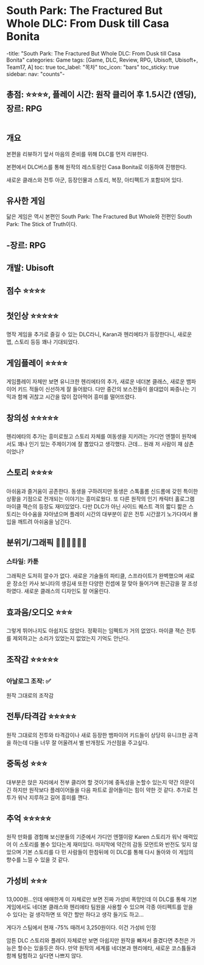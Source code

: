 # South Park: The Fractured But Whole DLC: From Dusk till Casa Bonita

-title: "South Park: The Fractured But Whole DLC: From Dusk till Casa Bonita"
categories: Game
tags: [Game, DLC, Review, RPG, Ubisoft, Ubisoft+, Team17, A]
toc: true
toc_label: "목차"
toc_icon: "bars"
toc_sticky: true
sidebar:
  nav: "counts"-

## 총점: ⭐⭐⭐⭐, 플레이 시간: 원작 클리어 후 1.5시간 (엔딩), 장르: RPG

![]()

## 개요

본편을 리뷰하기 앞서 마음의 준비를 위해 DLC를 먼저 리뷰한다.

본편에서 DLC버스를 통해 원작의 레스토랑인 Casa Bonita로 이동하여 진행한다.

새로운 클래스와 전투 아군, 등장인물과 스토리, 복장, 아티펙트가 포함되어 있다.

## 유사한 게임

닮은 게임은 역시 본편인 South Park: The Fractured But Whole와 전편인 South Park: The Stick of Truth이다.

## -장르: RPG

## 개발: Ubisoft

## 점수 ⭐⭐⭐⭐

## 첫인상 ⭐⭐⭐⭐⭐

명작 게임을 추가로 즐길 수 있는 DLC라니, Karan과 헨리에타가 등장한다니, 새로운 맵, 스토리 등등 꽤나 기대되었다.

## 게임플레이 ⭐⭐⭐⭐

게임플레이 자체만 보면 유니크한 헨리에타의 추가, 새로운 네더본 클래스, 새로운 뱀파이어 키드 적들이 신선하게 잘 들어왔다. 다만 중간의 보스전들이 쓸대없이 짜증나는 기믹과 함께 귀찮고 시간을 많이 잡아먹어 흥미를 떨어뜨렸다.

## 창의성 ⭐⭐⭐⭐⭐

헨리에타의 추가는 흥미로웠고 스토리 자체를 여동생을 지키려는 가디언 엔젤이 원작에서도 꽤나 인기 있는 주제이기에 잘 뽑았다고 생각했다. 근데… 원래 저 사람이 쟤 삼촌이었나?

## 스토리 ⭐⭐⭐⭐

아쉬움과 즐거움이 공존한다. 동생을 구하려지만 동생은 스톡홀롬 신드롬에 갖힌 특이한 상황을 기점으로 전개되는 이야기는 흥미로웠다. 또 다른 원작의 인기 캐릭터 홀로그램 마이클 잭슨의 등장도 재미있었다. 다만 DLC가 아닌 사이드 퀘스트 격의 짧디 짧은 스토리는 아수움을 자아냈으며 플레이 시간의 대부분이 같은 전투 시간끌기 노가다여서 몰입을 깨트려 아쉬움을 남긴다.

## 분위기/그래픽 💎💎💎💎💎💎

### 스타일: 카툰

그래픽은 도저히 깔수가 없다. 새로운 기술들의 파티클, 스프라이트가 완벽했으며 새로운 장소인 카사 보니타의 생김새 또한 다양한 컨셉에 잘 맞아 들어가며 원근감을 잘 조성하였다. 새로운 클래스의 디자인도 잘 어울린다.

## 효과음/오디오 ⭐⭐⭐

그렇게 뛰어나지도 아쉽지도 않았다. 정확히는 임펙트가 거의 없었다. 마이클 잭슨 전투를 제외하고는 소리가 있었는지 없었는지 기억도 안난다.

## 조작감 ⭐⭐⭐⭐⭐

### 아날로그 조작: ✅

원작 그대로의 조작감

## 전투/타격감 ⭐⭐⭐⭐⭐

원작 그대로의 전투와 타격감이나 새로 등장한 뱀파이어 키드들이 상당히 유니크한 공격을 하는데 다들 너무 잘 어울려서 별 반개정도 가산점을 주고싶다.

## 중독성 ⭐⭐⭐

대부분은 앉은 자리에서 전부 클리어 할 것이기에 중독성을 논할수 있는지 약간 의문이긴 하지만 원작보다 플레이어들을 다음 파트로 끌어들이는 힘이 약한 것 같다. 추가로 전투가 워낙 지루하고 길어 흥미를 깬다.

## 추억 ⭐⭐⭐⭐⭐

원작 만화를 경험해 보신분들의 기준에서 가디언 엔젤이랑 Karen 스토리가 워낙 매력있어 이 스토리를 볼수 있다는게 재미있다. 마지막에 약간의 감동 모먼트와 반전도 잊지 않았으며 기본 스토리를 다 민 사람들이 한참뒤에 이 DLC를 통해 다시 돌아와 이 게임의 향수를 느낄 수 있을 것 같다.

## 가성비 ⭐⭐⭐

13,000원…인데 애매한게 이 자체로만 보면 진짜 가성비 폭망인데 이 DLC를 통해 기본 게임에서도 네더본 클래스와 헨리에타 팀원을 사용할 수 있으며 각종 아티펙트를 얻을 수 있다는 걸 생각하면 또 약간 할만 하다고 생각 들기도 하고…

게다가 스팀에서 현재 -75% 때려서 3,250원이다. 이건 가성비 인정

암튼 DLC 스토리와 플레이 자체로만 보면 아쉽지만 원작을 빠져서 즐겼다면 추천은 가능은 할수는 있을듯은 하다. 만약 원작의 세계를 네더본과 헨리에타, 새로운 코스튬들과 함께 탐험하고 싶다면 나쁘지 않다.